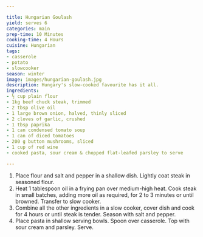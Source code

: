```yaml
---

title: Hungarian Goulash
yield: serves 6
categories: main
prep-time: 10 Minutes
cooking-time: 4 Hours
cuisine: Hungarian
tags:
- casserole
- potato
- slowcooker
season: winter
image: images/hungarian-goulash.jpg
description: Hungary's slow-cooked favourite has it all.
ingredients:
- ½ cup plain flour
- 1kg beef chuck steak, trimmed
- 2 tbsp olive oil
- 1 large brown onion, halved, thinly sliced
- 2 cloves of garlic, crushed
- 1 tbsp paprika
- 1 can condensed tomato soup
- 1 can of diced tomatoes
- 200 g button mushrooms, sliced
- 1 cup of red wine
- cooked pasta, sour cream & chopped flat-leafed parsley to serve

---
```


1. Place flour and salt and pepper in a shallow dish. Lightly coat steak in seasoned flour.
2. Heat 1 tablespoon oil in a frying pan over medium-high heat. Cook steak in small batches, adding more oil as required, for 2 to 3 minutes or until browned. Transfer to slow cooker.
3. Combine all the other ingredients in a slow cooker, cover dish and cook for 4 hours or until steak is tender. Season with salt and pepper.
5. Place pasta in shallow serving bowls. Spoon over casserole. Top with sour cream and parsley. Serve.

